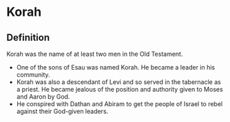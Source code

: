 # Korah

## Definition

Korah was the name of at least two men in the Old Testament.

* One of the sons of Esau was named Korah. He became a leader in his community.
* Korah was also a descendant of Levi and so served in the tabernacle as a priest. He became jealous of the position and authority given to Moses and Aaron by God.
* He conspired with Dathan and Abiram to get the people of Israel to rebel against their God-given leaders.